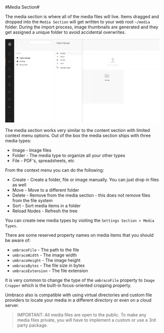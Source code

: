 #Media Section#

The media section is where all of the media files will live.  Items dragged and dropped into the `Media Section` will get written to your web root `~/media` folder.  During the import process, image thumbnails are generated and they get assigned a unique folder to avoid accidental overwrites.

![Media Section](assets/mediasection.png)

The media section works very similar to the content section with limited context menu options.  Out of the box the media section ships with three media types:

* Image - Image files
* Folder - The media type to organize all your other types
* File - PDF's, spreadsheets, etc

From the context menu you can do the following:

* Create - Create a folder, file or image manually.  You can just drop in files as well
* Move - Move to a different folder
* Delete - Remove from the media section - this does not remove files from the file system
* Sort - Sort media items in a folder
* Reload Nodes - Refresh the tree

You can create new media types by visiting the `Settings Section > Media Types`.

There are some reserved property names on media items that you should be aware of:

* `umbracoFile` - The path to the file
* `umbracoWidth` - The image width
* `umbracoHeight` - The image height
* `umbracoBytes` - The file size in bytes
* `umbracoExtension` - The file extension

It is very common to change the type of the `umbracoFile` property to `Image Cropper` which is the built-in focus-oriented cropping property.

Umbraco also is compatible with using virtual directories and custom file providers to locate your media in a different directory or even on a cloud server.

>IMPORTANT: All media files are open to the public.  To make any media files private, you will have to implement a custom or use a 3rd party package.